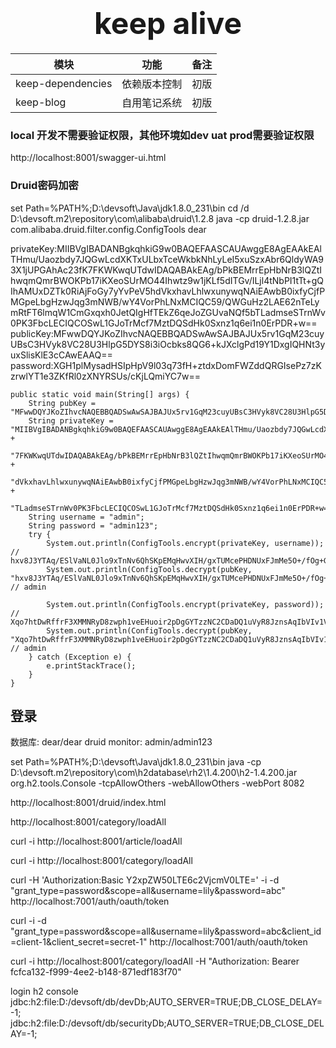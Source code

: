 # <div align='center'><font size='70'>keep alive</font></div>

<!-- ### 记录一下开发中遇到的问题 -->


|  模块   | 功能  | 备注  |
|  ----  | ----  | ----  |
| keep-dependencies | 依赖版本控制 | 初版 |
| keep-blog | 自用笔记系统 | 初版 |


### local 开发不需要验证权限，其他环境如dev uat prod需要验证权限

http://localhost:8001/swagger-ui.html

### Druid密码加密
set Path=%PATH%;D:\devsoft\Java\jdk1.8.0_231\bin
cd /d D:\devsoft\.m2\repository\com\alibaba\druid\1.2.8
java -cp druid-1.2.8.jar com.alibaba.druid.filter.config.ConfigTools dear

privateKey:MIIBVgIBADANBgkqhkiG9w0BAQEFAASCAUAwggE8AgEAAkEAlTHmu/Uaozbdy7JQGwLcdXKTxULbxTceWkbkNhLyLeI5xuSzxAbr6QldyWA93X1jUPGAhAc23fK7FKWKwqUTdwIDAQABAkEAg/bPkBEMrrEpHbNrB3lQZtIhwqmQmrBWOKPb17iKXeoSUrMO44Ihwtz9w1jKLf5dITGv/ILjl4tNbPI1tTt+gQIhAMUxDZTk0RiAjFoGy7yYvPeV5hdVkxhavLhlwxunywqNAiEAwbB0ixfyCjfPMGpeLbgHzwJqg3mNWB/wY4VorPhLNxMCIQC59/QWGuHz2LAE62nTeLymRtFT6lmqW1CmGxqxh0JetQIgHfTEkZ6qeJoZGUvaNQf5bTLadmseSTrnWv0PK3FbcLECIQCOSwL1GJoTrMcf7MztDQSdHk0Sxnz1q6ei1n0ErPDR+w==
publicKey:MFwwDQYJKoZIhvcNAQEBBQADSwAwSAJBAJUx5rv1GqM23cuyUBsC3HVyk8VC28U3HlpG5DYS8i3iOcbks8QG6+kJXclgPd19Y1DxgIQHNt3yuxSlisKlE3cCAwEAAQ==
password:XGH1plMysadHSIpHpV9l03q73fH+ztdxDomFWZddQRGIsePz7zKzrwlYT1e3ZKfRl0zXNYRSUs/cKjLQmiYC7w==

    public static void main(String[] args) {
        String pubKey = "MFwwDQYJKoZIhvcNAQEBBQADSwAwSAJBAJUx5rv1GqM23cuyUBsC3HVyk8VC28U3HlpG5DYS8i3iOcbks8QG6+kJXclgPd19Y1DxgIQHNt3yuxSlisKlE3cCAwEAAQ==";
        String privateKey = "MIIBVgIBADANBgkqhkiG9w0BAQEFAASCAUAwggE8AgEAAkEAlTHmu/Uaozbdy7JQGwLcdXKTxULbxTceWkbkNhLyLeI5xuSzxAbr6QldyWA93X1jUPGAhAc23fK" +
                "7FKWKwqUTdwIDAQABAkEAg/bPkBEMrrEpHbNrB3lQZtIhwqmQmrBWOKPb17iKXeoSUrMO44Ihwtz9w1jKLf5dITGv/ILjl4tNbPI1tTt+gQIhAMUxDZTk0RiAjFoGy7yYvPeV5h" +
                "dVkxhavLhlwxunywqNAiEAwbB0ixfyCjfPMGpeLbgHzwJqg3mNWB/wY4VorPhLNxMCIQC59/QWGuHz2LAE62nTeLymRtFT6lmqW1CmGxqxh0JetQIgHfTEkZ6qeJoZGUvaNQf5b" +
                "TLadmseSTrnWv0PK3FbcLECIQCOSwL1GJoTrMcf7MztDQSdHk0Sxnz1q6ei1n0ErPDR+w==";
        String username = "admin";
        String password = "admin123";
        try {
            System.out.println(ConfigTools.encrypt(privateKey, username)); // hxv8J3YTAq/ESlVaNL0Jlo9xTnNv6QhSKpEMqHwvXIH/gxTUMcePHDNUxFJmMe5O+/fOg+GcSp50AY9EDfviCQ==
            System.out.println(ConfigTools.decrypt(pubKey, "hxv8J3YTAq/ESlVaNL0Jlo9xTnNv6QhSKpEMqHwvXIH/gxTUMcePHDNUxFJmMe5O+/fOg+GcSp50AY9EDfviCQ==")); // admin

            System.out.println(ConfigTools.encrypt(privateKey, password)); // Xqo7htDwRffrF3XMMNRyD8zwph1veEHuoir2pDgGYTzzNC2CDaDQ1uVyR8JznsAqIbVIv1VIqnT6HO3VAn80rQ==
            System.out.println(ConfigTools.decrypt(pubKey, "Xqo7htDwRffrF3XMMNRyD8zwph1veEHuoir2pDgGYTzzNC2CDaDQ1uVyR8JznsAqIbVIv1VIqnT6HO3VAn80rQ==")); // admin
        } catch (Exception e) {
            e.printStackTrace();
        }
    }
    
## 登录
数据库: dear/dear
druid monitor: admin/admin123

set Path=%PATH%;D:\devsoft\Java\jdk1.8.0_231\bin
java -cp D:\devsoft\.m2\repository\com\h2database\rh2\1.4.200\h2-1.4.200.jar org.h2.tools.Console -tcpAllowOthers -webAllowOthers -webPort 8082

http://localhost:8001/druid/index.html

http://localhost:8001/category/loadAll

curl -i http://localhost:8001/article/loadAll

curl -i http://localhost:8001/category/loadAll



curl -H 'Authorization:Basic Y2xpZW50LTE6c2VjcmV0LTE=' -i -d "grant_type=password&scope=all&username=lily&password=abc" http://localhost:7001/auth/oauth/token

curl -i -d "grant_type=password&scope=all&username=lily&password=abc&client_id=client-1&client_secret=secret-1" http://localhost:7001/auth/oauth/token

curl -i http://localhost:8001/category/loadAll -H "Authorization: Bearer fcfca132-f999-4ee2-b148-871edf183f70"

login h2 console
jdbc:h2:file:D:/devsoft/db/devDb;AUTO_SERVER=TRUE;DB_CLOSE_DELAY=-1;
jdbc:h2:file:D:/devsoft/db/securityDb;AUTO_SERVER=TRUE;DB_CLOSE_DELAY=-1;